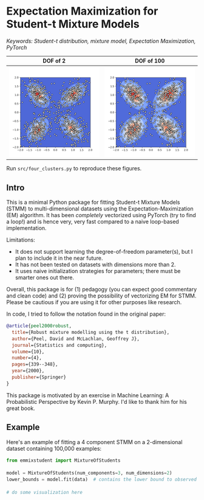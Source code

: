 # Expectation Maximization for Student-t Mixture Models

*Keywords: Student-t distribution, mixture model, Expectation Maximization, PyTorch*

DOF of 2             |  DOF of 100
:-------------------------:|:-------------------------:
<img src="four_clusters_v=2.png"> | <img src="four_clusters_v=100.png">

Run `src/four_clusters.py` to reproduce these figures.

## Intro

This is a minimal Python package for fitting Student-t Mixture Models (STMM) to multi-dimensional datasets using the Expectation-Maximization (EM) algorithm. It has been *completely* vectorized using PyTorch (try to find a loop!) and is hence very, very fast compared to a naive loop-based implementation. 

Limitations: 

- It does not support learning the degree-of-freedom parameter(s), but I plan to include it in the near future. 
- It has not been tested on datasets with dimensions more than 2.
- It uses naive initialization strategies for parameters; there must be smarter ones out there.

Overall, this package is for (1) pedagogy (you can expect good commentary and clean code) and (2) proving the possibility of vectorizing EM for STMM. Please be cautious if you are using it for other purposes like research.

In code, I tried to follow the notation found in the original paper:

```bibtex
@article{peel2000robust,
  title={Robust mixture modelling using the t distribution},
  author={Peel, David and McLachlan, Geoffrey J},
  journal={Statistics and computing},
  volume={10},
  number={4},
  pages={339--348},
  year={2000},
  publisher={Springer}
}
```

This package is motivated by an exercise in Machine Learning: A Probabilistic Perspective by Kevin P. Murphy. I'd like to thank him for his great book.

## Example

Here's an example of fitting a 4 component STMM on a 2-dimensional dataset containing 100,000 examples:

```python
from emmixstudent import MixtureOfStudents

model = MixtureOfStudents(num_components=3, num_dimensions=2)
lower_bounds = model.fit(data)  # contains the lower bound to observed data log likelihood per timestep

# do some visualization here
```
